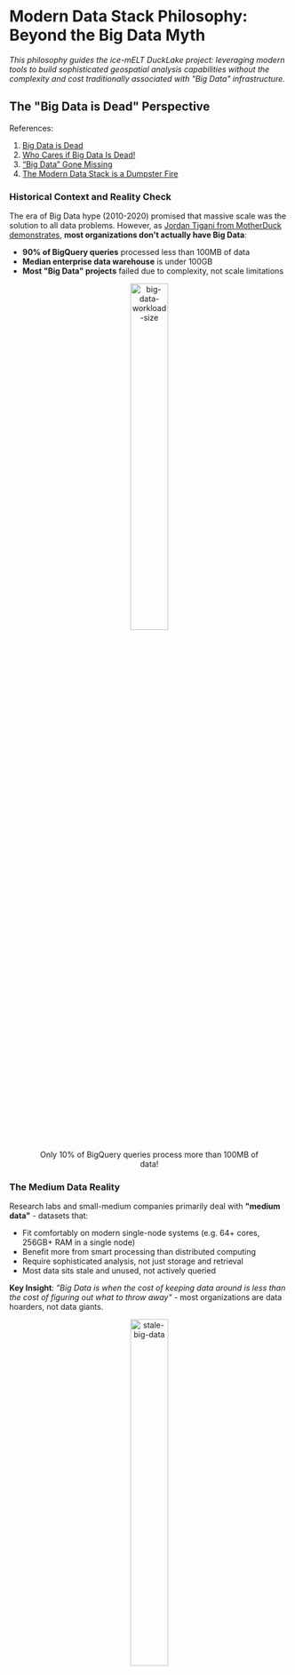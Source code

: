 # Modern Data Stack Philosophy: Beyond the Big Data Myth

*This philosophy guides the ice-mELT DuckLake project: leveraging modern tools to build sophisticated geospatial analysis capabilities without the complexity and cost traditionally associated with "Big Data" infrastructure.*

## The "Big Data is Dead" Perspective

References:
1. [Big Data is Dead](https://motherduck.com/blog/big-data-is-dead/?trk=feed-detail_main-feed-card_feed-article-content)
2. [Who Cares if Big Data Is Dead!](https://www.ml4devs.com/en/articles/who-cares-if-big-data-is-dead/)
3. [“Big Data” Gone Missing](https://medium.com/centric-tech-views/big-data-gone-missing-what-the-heck-happened-to-this-viral-business-trend-f557671b881d)
5. [The Modern Data Stack is a Dumpster Fire](https://medium.com/@tfmv/the-modern-data-stack-is-a-dumpster-fire-b1aa81316d94)

### Historical Context and Reality Check

The era of Big Data hype (2010-2020) promised that massive scale was the solution to all data problems. However, as [Jordan Tigani from MotherDuck demonstrates](https://motherduck.com/blog/big-data-is-dead/), **most organizations don't actually have Big Data**:

- **90% of BigQuery queries** processed less than 100MB of data
- **Median enterprise data warehouse** is under 100GB
- **Most "Big Data" projects** failed due to complexity, not scale limitations

<div align="center">
    <figure>
        <img src="figures/md_bid_data_workload_size.png" alt="big-data-workload-size" width="40%">
        <figcaption align = "center"> Only 10% of BigQuery queries process more than 100MB of data! </figcaption>
    </figure>
</div>

### The Medium Data Reality

Research labs and small-medium companies primarily deal with **"medium data"** - datasets that:
- Fit comfortably on modern single-node systems (e.g. 64+ cores, 256GB+ RAM in a single node)
- Benefit more from smart processing than distributed computing
- Require sophisticated analysis, not just storage and retrieval
- Most data sits stale and unused, not actively queried
  
**Key Insight**: *"Big Data is when the cost of keeping data around is less than the cost of figuring out what to throw away"* - most organizations are data hoarders, not data giants.

<div align="center">
    <figure>
        <img src="figures/md_stale_data_usage.png" alt="stale-big-data" width="40%">
        <figcaption align = "center"> The reality of data usage in most organizations. </figcaption>
    </figure>
</div>

## Single-Node Computing Renaissance

### The Receding Big Data Frontier

Modern hardware capabilities have fundamentally shifted what constitutes "Big Data":

**2004 (MapReduce era)**: Single machine = 1 core, 2GB RAM
**2025**: Single machine = 64+ cores, 24TB+ RAM (AWS x1e.xlarge)

**Result**: What required distributed systems in 2004 now runs efficiently on a laptop.

### DuckDB and the Single-Node Advantage

DuckDB exemplifies this shift:
- **Columnar processing** with vectorized execution
- **Parallel query execution** on multi-core systems  
- **Memory-efficient** algorithms for larger-than-RAM datasets
- **Zero administration** - no clusters, no configuration complexity

**Performance Reality**: A single DuckDB instance often outperforms distributed systems for typical *analytical workloads* while being orders of magnitude simpler to operate.

## Cloud Advantages with Scaling-to-Zero

### The "$10/Month Lakehouse" Economics

Following [Tobias Müller's analysis](https://tobilg.com/the-age-of-10-dollar-a-month-lakehouses), modern cloud services enable cost-effective data architectures:

**Free Tier Optimization**:
- **Cloudflare R2**: 10GB storage + free egress
- **MotherDuck**: 10GB analytical processing  
- **Neon PostgreSQL**: 0.5GB for metadata
- **Supabase**: Alternative PostgreSQL option for BaaS

**Scaling-to-Zero Benefits**:
- **Pay only for active compute** (serverless functions, containers)
- **Automatic scaling** based on actual demand
- **No idle infrastructure costs** during research downtime or local development iteration

### Storage Efficiency Through Virtual Datasets

**VirtualiZarr Approach**:
- Reference original satellite imagery assets via STAC catalogs
- Avoid duplicating hundreds of GB of high-fidelity data
- Manage metadata and derived products in minimal storage

**Result**: Process hundreds of GB of imagery while using only a few GB's of actual object storage.

## DuckLake: SQL as Lakehouse Metadata

### The Fundamental Problem with Existing Formats:

Iceberg and Delta Lake were designed to avoid databases entirely, encoding all metadata into "a maze of JSON and Avro files" on blob storage. However, they hit a critical limitation: as soon as you need something as ambitious as a second table or versioning, you realize **finding the latest table version is tricky in blob stores** with inconsistent guarantees. The solution? Adding a catalog service backed by... a database.

**The Irony**: After going to great lengths to avoid databases, both formats ended up requiring one anyway for consistency. Yet they never revisited their core design to leverage this database effectively.

**Addressing Iceberg's Limitations**:

While Apache Iceberg pioneered open table formats, it has [practical limitations](https://quesma.com/blog-detail/apache-iceberg-practical-limitations-2025):

<div align="center">
<figure>
<img src="figures/iceberg-catalog-architecture.png" alt="iceberg-catalog-architecture" width="50%">
<figcaption align = "center"> Iceberg's metadata architecture requires many small files and HTTP requests for even simple queries. </figcaption>
</figure>
</div>

**Iceberg Challenges**:
- **Metadata complexity**: Many small files requiring multiple HTTP requests
- **Write amplification**: Single-row updates create multiple metadata files
- **Compaction overhead**: Requires separate Spark jobs for maintenance
- **Limited real-time capabilities**: Optimized for batch, not streaming

### DuckLake's SQL-First Approach

DuckLake addresses these limitations by storing metadata in a transactional SQL database rather than as "many small files" in object storage. This enables single-query metadata access, reliable ACID transactions, and seamless integration with existing SQL tools. You can learn more in their [concise manifesto](https://ducklake.select/manifesto/). 

**DuckLake's Insight**:

> *"Once a database has entered the Lakehouse stack anyway, it makes an insane amount of sense to also use it for managing the rest of the table metadata! We can still take advantage of the 'endless' capacity and 'infinite' scalability of blob stores for storing the actual table data in open formats like Parquet, but we can much more efficiently and effectively manage the metadata needed to support changes in a database!"*

**Core Design Principles**:
1. **Store data files** in open formats on blob storage (scalability, no lock-in)
2. **Manage metadata** in a SQL database (efficiency, consistency, transactions)

<div align="center">
<figure>
<img src="figures/ducklake-architecture.png" alt="ducklake-architecture" width="50%">
<figcaption align = "center"> DuckLake's architecture leverages a SQL database for metadata management and blob storage for data files. </figcaption>
</figure>
</div>

**Technical Advantages**:
- **Pure SQL transactions** describe all data operations (schema, CRUD)
- **Cross-table transactions** manage multiple tables atomically
- **Referential consistency** prevents metadata corruption (no duplicate snapshot IDs)
- **Advanced database features** like views, nested types, transactional schema changes
- **Single query access** vs. multiple HTTP requests to blob storage

## STAC, Zarr, and Virtual Datasets: The Future of EO Data

References:
1. [What Is Zarr? A Cloud-Native Format for Tensor Data](https://earthmover.io/blog/what-is-zarr)
2. [Is Zarr the new COG?](https://element84.com/software-engineering/is-zarr-the-new-cog/)
3. [Zarr + STAC](https://element84.com/software-engineering/zarr-stac/)
4. [Fundamentals: Tensors vs. Tables](https://earthmover.io/blog/tensors-vs-tables)

### The Cloud-Native Array Revolution

**Zarr as "Parquet for Arrays"**: While Parquet optimizes columnar storage for tabular data, Zarr provides chunked storage for multi-dimensional arrays. Both are designed for analytics and scalable access patterns in cloud environments.

**Why Zarr Matters for EO Research**:
- **Chunked storage** enables selective data loading - only read what you need
- **Cloud-optimized layout** works efficiently with object storage (S3, GCS)
- **Parallel access** supports distributed computing frameworks
- **Self-describing metadata** embedded directly with data

<div align="center">
    <figure>
        <img src="figures/zarr_cube_diagram.png" alt="zarr-storage-layout" width="25%">
        <figcaption align = "center"> Zarr's chunked storage layout enables efficient access to subsets of large arrays using relevant spatio-temporal indexing. </figcaption>
    </figure>
</div>

### The Fundamental Advantage: Arrays vs Tables for Geospatial Data

**The "Flattening Problem"**: Converting multidimensional geospatial data to tabular format creates massive inefficiencies:

> *"Flattening multidimensional data can be thought of 'unrolling' each array into a single column, producing a standard tabular structure. Elements that were near each other in multidimensional space can end up very far apart in flattened space."*

**Coordinate Explosion**: When satellite imagery or climate data is flattened to tables:
- **NetCDF/Zarr approach**: Store coordinates once per dimension (3,481 values for a 5TB weather dataset)
- **Tabular approach**: Duplicate coordinates for every data point (964+ billion values for the same dataset)
- **Performance impact**: 10x+ slower queries due to redundant coordinate scanning

**Why This Matters for PV Research**:
- **Satellite imagery**: Naturally exists as >=3D arrays (lat, lon, time) with spectral bands
- **Spatial analysis**: Neighboring pixels are computationally related, not independent rows
- **Temporal analysis**: Time series at each location should be efficiently accessible
- **Multi-scale processing**: Pyramidal data structures enable zoom-level optimizations

**Array-Native Benefits**:
- **Orthogonal indexing**: O(Nc) complexity vs O(N) for tabular scans
- **Spatial locality**: Nearby pixels stored together for efficient access
- **Dimension-aware operations**: Reductions, aggregations, and transformations respect data structure
- **Memory efficiency**: Load only required spatial/temporal slices

**Xarray to the Rescue**: Xarray is a Python library that extends NumPy's array data structures to labeled dimensions and coordinates. This enables efficient access to multi-dimensional data, avoiding the "flattening problem" and its associated performance impacts.

<div align="center">
    <figure>
        <img src="figures/xarray_nd_explained.png" alt="xarray-dim-labels-layout" width="50%">
        <figcaption align = "center"> Xarray's labeled dimensions and coordinates enable efficient access to multi-dimensional data. </figcaption>
    </figure>
</div>

### STAC + Zarr: Complementary Technologies

<div align="center">
    <figure>
        <img src="figures/unaligned-vs-aligned-data.png" alt="aligned-vs-unaligned" width="50%">
        <figcaption align = "center"> Visual diagram of a collection of aligned (cube) vs unaligned (different extents) geospatial datasets. </figcaption>
    </figure>
</div>

**STAC** (SpatioTemporal Asset Catalog) provides **discovery and indexing** for any spatiotemporal data, while **Zarr** provides **efficient storage and access** for multi-dimensional arrays. Together, they solve different but complementary problems:

**STAC Strengths**:
- **Data discovery**: Search across multiple datasets and catalogs
- **Metadata standardization**: Consistent spatiotemporal indexing
- **Federated search**: Find data across distributed catalogs
- **Asset management**: Track relationships between data products

<div align="center">
    <figure>
        <img src="figures/stac-data-producers-consumers.png" alt="stac-data-producers-consumers" width="50%">
        <figcaption align = "center"> STAC enables discovery and indexing to both original data producers and downstream consumers. </figcaption>
    </figure>
</div>

**Zarr Strengths**:
- **Efficient access**: Fast, chunked reads from large arrays
- **Cloud-native**: Designed for object storage and parallel computing
- **Hierarchical organization**: Groups and arrays with rich metadata
- **Compression and filtering**: Optimized storage and transfer

<div align="center">
    <figure>
        <img src="figures/zarr_store_diagram.png" alt="zarr-store-layout" width="50%">
        <figcaption align = "center"> Metadata and raw binary data for a single Zarr store. </figcaption>
    </figure>
</div>

### Virtual Datasets: Maximum Efficiency, Minimum Duplication

**The Problem**: Traditional approaches require copying and converting massive satellite archives, leading to:
- **Storage explosion**: Duplicating terabytes of existing imagery
- **Processing overhead**: Converting between formats
- **Synchronization challenges**: Keeping copies up-to-date

**VirtualiZarr Solution**:
> *"VirtualiZarr offers a Zarr-native way to work with existing data formats like NetCDF or HDF5 by accessing data in those formats via the Zarr store API. This enables efficient access and analysis without converting or duplicating the original files."*

**Practical Benefits for EO Workflows**:
- **Reference existing STAC assets**: Point to original COGs/GeoTIFFs without copying
- **Zarr-compatible access**: Use modern array libraries (xarray, Dask) on legacy formats
- **Minimal storage footprint**: Metadata-only approach for massive datasets
- **Immediate availability**: No waiting for large-scale data conversions

**Full-Circle Integration**: VirtualiZarr enables a complete workflow integration:

1. **pgstac queries** gather relevant STAC items for ROI within H3 hex cells
2. **VirtualiZarr creates** virtual Zarr stores referencing STAC imagery assets
3. **Kerchunk references** can be exported as Parquet files for the virtual stores
4. **DuckLake manages** these Parquet-stored references alongside vector PV data
5. **Result**: Unified SQL interface for both vector labels and raster imagery references

This approach combines the best of all worlds: STAC discovery, Zarr array processing, Parquet efficiency, and DuckLake's SQL-based metadata management - all without duplicating the underlying satellite imagery.

References:
1. [Store virtual datasets as Kerchunk Parquet references](https://projectpythia.org/kerchunk-cookbook/notebooks/advanced/Parquet_Reference_Storage.html)
2. [Writing to Kerchunk’s format and reading data via fsspec](https://virtualizarr.readthedocs.io/en/latest/usage.html#writing-to-kerchunk-s-format-and-reading-data-via-fsspec)

<div align="center">
    <figure>
        <img src="figures/stac+zarr.png" alt="stac+zarr+unaligned" width="50%">
        <figcaption align = "center"> Example of STAC collection of unaligned satellite imagery with each STAC item pointing to a Zarr store. </figcaption>
    </figure>
</div>

## Simplifying Cloud Complexity: The Raw Architecture Advantage

Reference: [Why Coiled?](https://docs.coiled.io/user_guide/why.html)

### The Over-Engineering Problem

Most cloud setups today suffer from excessive layering and complexity:

> *"Today many platforms run frameworks on frameworks on frameworks... Every layer promises to hide abstractions, but delivers to you a new abstraction to learn instead."*

**Common Complex Cloud Stacks**:
- *Kubernetes* → *Docker* → *Container Registry* → *Service Mesh* → *Your Code*
- *Data Platform* → *Workflow Orchestrator* → *Cluster Manager* → *Your Analysis*

**Problems with Layered Abstractions**:
- **Leaky abstractions**: You still need to debug through all layers when things break
- **Weak abstractions**: Each layer restricts functionality without providing equivalent power
- **Learning overhead**: New abstractions to master instead of hidden complexity
- **Cost multiplication**: Each layer adds infrastructure and operational overhead

### The Raw Cloud Architecture Solution

For most small-medium research teams, cloud advantages can be simplified to **two fundamental primitives**:

#### 1. "Infinitely" Scaling Object Storage (S3-Compatible)

**What it provides**:
- **Unlimited capacity**: Store petabytes without infrastructure planning
- **Global accessibility**: Access data from anywhere with internet
- **Durability**: nearly fail-proof data durability
- **Cost efficiency**: tens of cents/GB/month for standard storage; even cheaper for infrequent access data

**Why it matters for EO research**:
- **Satellite archives**: Reference existing STAC imagery without local copies
- **Collaborative datasets**: Share large geospatial datasets across research teams
- **Backup and archival**: Secure long-term storage for research outputs
- **Version control**: Multiple dataset versions without local storage explosion

#### 2. Ephemeral, Highly Parallelized Compute (EC2-Style VMs)

**What it provides**:
- **Massive parallelism**: Spin up 100s of machines in minutes that can leverage reading chunked ND-arrays from distributed object storage
- **Diverse hardware**: CPUs, GPUs, high-memory, cheaper ARM processors on-demand
- **Geographic distribution**: Process data close to where it's stored
- **Pay-per-use**: $0.02/hour for powerful machines, shut down immediately after use

**Why it matters for EO research**:
- **Burst processing**: Handle large satellite imagery processing jobs quickly
- **Cost control**: Pay only for active computation time
- **Experimentation**: Try different hardware configurations without commitment
- **Scalability**: Process datasets that exceed local machine capabilities

This means we can simplify our fundamental cloud scaling architecture to object storage + compute VMs:

<div align="center">
    <figure>
        <img src="figures/raw-cloud-architecture.png" alt="raw-cloud-architecture" width="50%">
        <figcaption align = "center"> An instance of the raw cloud architecture for Ice-mELT pipelines. </figcaption>
    </figure>
</div>

### The "$0.47 Moment": Abundant Computing Psychology

**The Transformation**: When researchers discover they can process massive datasets for under a dollar:

> *"The greatest joy in our job is seeing someone access hundreds of machines to do an overnight job in a few minutes. The next greatest joy is when they find out that it cost them $0.47. At that moment there's a spark in their mind that says 'I can do this as often as I like. I can go way bigger.'"*

**Psychological Impact**:
- **Abundance mindset**: Resources feel unlimited rather than scarce
- **Creative thinking**: Opens possibilities instead of constraining them
- **Experimental freedom**: Try ambitious approaches without budget anxiety
- **Team scaling**: Entire research groups can adopt powerful workflows

### Practical Implementation for Research Teams

**Start Simple**:
- **Local development**: DuckDB + dbt for prototyping and small datasets
- **Cloud storage**: Cloudflare R2 free tier for sharing and backup
- **Burst compute**: Coiled/Dask for occasional large-scale processing

**Scale Gradually**:
- **MotherDuck**: Cloud DuckDB when local processing becomes insufficient
- **Neon PostgreSQL**: Managed metadata storage for collaborative workflows
- **Icechunk + Zarr**: Transactional array storage for production datasets

**Avoid Over-Engineering**:
- **No Kubernetes**: Unless you're running 18+ high-availability services
- **No complex orchestration**: Unless you have dedicated DevOps teams
- **No vendor lock-in**: Stick to open standards and portable formats

### The Research Lab Sweet Spot

**Perfect for**:
- **Small-medium teams** (2-20 researchers)
- **Iterative workflows** with changing requirements
- **Budget-conscious** academic or startup environments
- **Collaborative research** requiring data sharing
- **Experimental approaches** needing flexible infrastructure

**Key Benefits**:
- **Frictionless development**: Same tools locally and in cloud
- **Abundant cheap computing**: Process massive datasets for dollars
- **Infrastructure for everyone**: **No dedicated IT team or Cloud Engineer required**
- **Composable architecture**: Integrate with existing research tools

## Research Lab and SME Advantages

### Collaborative Research Benefits

**Multi-user Access**:
- **PostgreSQL metadata**: Reliable concurrent access for research teams
- **Shared data catalogs**: Common view of datasets across projects
- **Version control**: Track data lineage and experimental iterations

### Hybrid Deployment Flexibility

**Local Development**:
- **DuckDB**: Fast local analysis and prototyping
- **Local filesystem**: Immediate data access during development

**Cloud Scaling**:
- **MotherDuck**: Seamless scaling for larger computations
- **R2 object storage**: Cost-effective data sharing
- **Neon PostgreSQL**: Managed metadata without infrastructure overhead

### Cost-Conscious Innovation

**Research Economics**:
- **Start free**: Develop within free tier limits
- **Scale gradually**: Pay only when exceeding research-scale requirements
- **Avoid vendor lock-in**: Open formats enable tool flexibility

## Quality Over Quantity Philosophy

### Data Governance for Research

As highlighted in [ML4Devs analysis](https://www.ml4devs.com/en/articles/who-cares-if-big-data-is-dead/):

**Real Problems**:
- **Data quality** over data quantity
- **Data literacy** within organizations  
- **Clear motives** for data collection and analysis

**Research Best Practices**:
- **Curated datasets**: Focus on validated, high-quality sources
- **Clear provenance**: Track data lineage and processing steps
- **Purposeful collection**: Collect data to answer specific research questions

## Future-Proofing Strategy

### Industry Adoption and Future-Proofing

**ESA's Zarr Commitment**: The European Space Agency is [incrementally moving the Sentinel satellite archive to Zarr](https://zarr.eopf.copernicus.eu/), signaling that "the future of planetary-scale data is chunked, cloud-optimized, and open."

**Emerging Standards**:
- **GeoZarr specification**: Standardizing geospatial metadata in Zarr
- **Zarr v3 with sharding**: Reducing file proliferation while maintaining performance
- **Icechunk integration**: Adding transactional consistency to Zarr workflows
- [OGC is working on a GeoDataCube Standard](https://www.ogc.org/announcement/ogc-forms-new-geodatacube-standards-working-group/)

**Why This Matters for Research**:
- **Future compatibility**: Align with emerging industry standards
- **Reduced vendor lock-in**: Open formats enable tool flexibility
- **Scalable workflows**: Start local, scale to cloud seamlessly
- **Collaborative research**: Shared standards enable data sharing

### Modern Tool Integration

**DataOps Principles**:
- **Version control**: Git-based workflows for data and code
- **Automated testing**: Data quality checks and pipeline validation
- **Collaborative development**: Shared environments and reproducible results

### Avoiding Complexity Traps

**Lessons from Big Data Era**:
- **Start simple**: Use appropriate tools for actual data sizes
- **Avoid premature optimization**: Don't build for scale you don't have
- **Focus on value**: Prioritize insights over infrastructure complexity

**Modern Approach**:
- **Single-node first**: Leverage modern hardware capabilities
- **Cloud when needed**: Scale up only when local processing insufficient
- **Open standards**: Maintain flexibility and avoid vendor lock-in

### Technology Evolution Path

**Current State**: Local DuckDB + dbt development  
**Near-term**: MotherDuck + Neon cloud integration  
**Long-term**: Full lakehouse with Iceberg + STAC catalogs

### Real-World Implementation Strategy

**Phase 1: STAC Catalog Foundation**
- **Index existing PV datasets** in STAC collections
- **Standardize metadata** across different DOI sources
- **Enable spatial/temporal search** for PV installations

**Phase 2: Virtual Zarr Integration**
- **Create virtual Zarr stores** referencing STAC imagery assets
- **Align PV labels with satellite imagery** using H3 spatial indexing
- **Enable array-based analysis** without data duplication

**Phase 3: Hybrid Data Products**
- **Combine vector PV data** (in DuckLake) with **raster imagery** (via VirtualiZarr)
- **Generate analysis-ready datacubes** for specific regions/timeframes
- **Support both interactive analysis** and **batch processing** workflows
